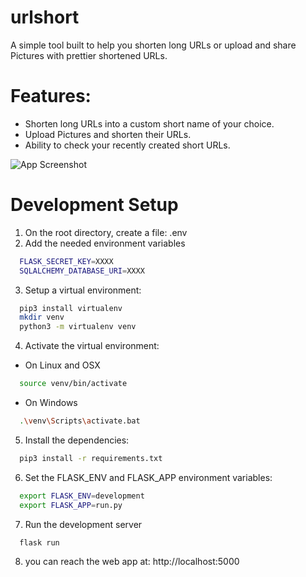 # urlshort
A simple tool built to help you shorten long URLs or upload and share Pictures with prettier shortened URLs.





# Features:
- Shorten long URLs into a custom short name of your choice.
- Upload Pictures and shorten their URLs.
- Ability to check your recently created short URLs.

![App Screenshot](https://i.ibb.co/VWDVFqf/screenshot.png)



# Development Setup
1) On the root directory, create a file: .env
2) Add the needed environment variables
```bash
  FLASK_SECRET_KEY=XXXX
  SQLALCHEMY_DATABASE_URI=XXXX
```
3) Setup a virtual environment:
```bash
  pip3 install virtualenv
  mkdir venv
  python3 -m virtualenv venv
```

4) Activate the virtual environment:
- On Linux and OSX
```bash
  source venv/bin/activate
```
- On Windows
```bash
  .\venv\Scripts\activate.bat
```

5) Install the dependencies:
```bash
  pip3 install -r requirements.txt
```

6) Set the FLASK_ENV and FLASK_APP environment variables:
```bash
  export FLASK_ENV=development
  export FLASK_APP=run.py
```

7) Run the development server
```bash
  flask run
```

8) you can reach the web app at: http://localhost:5000

